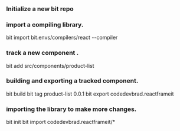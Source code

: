 ### Initialize a new bit repo

### import a compiling library.

bit import bit.envs/compilers/react --compiler

### track a new component .

bit add src/components/product-list

### building and exporting a tracked component.

bit build
bit tag product-list 0.0.1
bit export codedevbrad.reactframeit


### importing the library to make more changes.

bit init
bit import codedevbrad.reactframeit/*